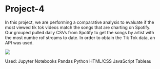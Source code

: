 # Project-4

In this project, we are performing a comparative analysis to evaluate if the most viewed tik tok videos match the songs that are charting on Spotify. Our grouped
pulled daily CSVs from Spotify to get the songs by artist with the most numbe rof streams to date. In order to obtain the Tik Tok data, an API was used.




![](Images/plantae.png)




Used:
Jupyter Notebooks
Pandas
Python
HTML/CSS
JavaScript
Tableau
